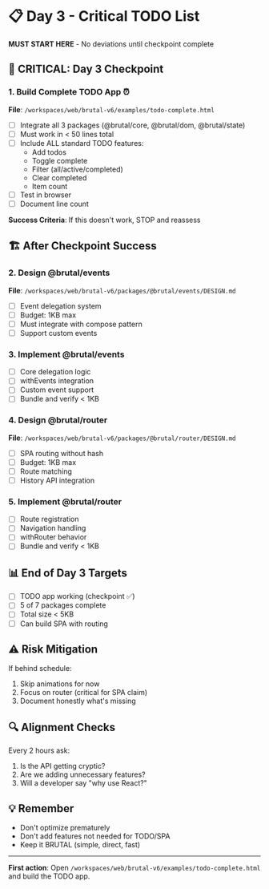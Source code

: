 # 📋 Day 3 - Critical TODO List

**MUST START HERE** - No deviations until checkpoint complete

## 🚨 CRITICAL: Day 3 Checkpoint

### 1. Build Complete TODO App ⏰
**File**: `/workspaces/web/brutal-v6/examples/todo-complete.html`
- [ ] Integrate all 3 packages (@brutal/core, @brutal/dom, @brutal/state)
- [ ] Must work in < 50 lines total
- [ ] Include ALL standard TODO features:
  - Add todos
  - Toggle complete
  - Filter (all/active/completed)
  - Clear completed
  - Item count
- [ ] Test in browser
- [ ] Document line count

**Success Criteria**: If this doesn't work, STOP and reassess

## 🏗️ After Checkpoint Success

### 2. Design @brutal/events
**File**: `/workspaces/web/brutal-v6/packages/@brutal/events/DESIGN.md`
- [ ] Event delegation system
- [ ] Budget: 1KB max
- [ ] Must integrate with compose pattern
- [ ] Support custom events

### 3. Implement @brutal/events
- [ ] Core delegation logic
- [ ] withEvents integration
- [ ] Custom event support
- [ ] Bundle and verify < 1KB

### 4. Design @brutal/router
**File**: `/workspaces/web/brutal-v6/packages/@brutal/router/DESIGN.md`
- [ ] SPA routing without hash
- [ ] Budget: 1KB max
- [ ] Route matching
- [ ] History API integration

### 5. Implement @brutal/router
- [ ] Route registration
- [ ] Navigation handling
- [ ] withRouter behavior
- [ ] Bundle and verify < 1KB

## 📊 End of Day 3 Targets

- [ ] TODO app working (checkpoint ✅)
- [ ] 5 of 7 packages complete
- [ ] Total size < 5KB
- [ ] Can build SPA with routing

## ⚠️ Risk Mitigation

If behind schedule:
1. Skip animations for now
2. Focus on router (critical for SPA claim)
3. Document honestly what's missing

## 🔍 Alignment Checks

Every 2 hours ask:
1. Is the API getting cryptic?
2. Are we adding unnecessary features?
3. Will a developer say "why use React?"

## 💡 Remember

- Don't optimize prematurely
- Don't add features not needed for TODO/SPA
- Keep it BRUTAL (simple, direct, fast)

---

**First action**: Open `/workspaces/web/brutal-v6/examples/todo-complete.html` and build the TODO app.